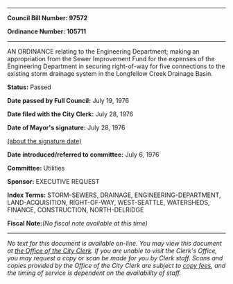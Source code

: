 

********

**Council Bill Number: 97572**
   
**Ordinance Number: 105711**
********

 AN ORDINANCE relating to the Engineering Department; making an appropriation from the Sewer Improvement Fund for the expenses of the Engineering Department in securing right-of-way for five connections to the existing storm drainage system in the Longfellow Creek Drainage Basin.

**Status:** Passed
   
**Date passed by Full Council:** July 19, 1976
   
**Date filed with the City Clerk:** July 28, 1976
   
**Date of Mayor's signature:** July 28, 1976
   
[(about the signature date)](/~public/approvaldate.htm)
   
   
   
**Date introduced/referred to committee:** July 6, 1976
   
**Committee:** Utilities
   
**Sponsor:** EXECUTIVE REQUEST
   
   
**Index Terms:** STORM-SEWERS, DRAINAGE, ENGINEERING-DEPARTMENT, LAND-ACQUISITION, RIGHT-OF-WAY, WEST-SEATTLE, WATERSHEDS, FINANCE, CONSTRUCTION, NORTH-DELRIDGE

**Fiscal Note:**_(No fiscal note available at this time)_
********

_No text for this document is available on-line. You may view this document at [the Office of the City Clerk](http://www.seattle.gov/leg/clerk/contactUs.htm). If you are unable to visit the Clerk's Office, you may request a copy or scan be made for you by Clerk staff. Scans and copies provided by the Office of the City Clerk are subject to [copy fees](http://clerk.seattle.gov/~public/clerkfees.htm), and the timing of service is dependent on the availability of staff._

